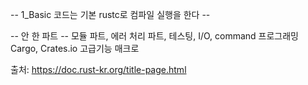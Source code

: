 -- 1_Basic 코드는 기본 rustc로 컴파일 실행을 한다 --

-- 안 한 파트 --
모듈 파트,
에러 처리 파트,
테스팅,
I/O, command 프로그래밍
Cargo, Crates.io 고급기능
매크로

출처: https://doc.rust-kr.org/title-page.html
